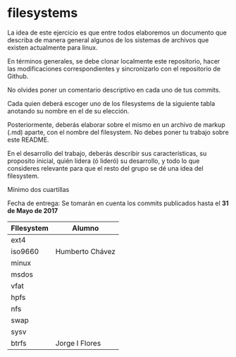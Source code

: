 # filesystems


La idea de este ejercicio es que entre todos elaboremos un documento que describa de manera general algunos de los sistemas de archivos que existen actualmente para linux.

En términos generales, se debe clonar localmente este repositorio, hacer las modificaciones correspondientes y sincronizarlo con el repositorio de Github.

No olvides poner un comentario descriptivo en cada uno de tus commits.

Cada quien deberá escoger uno de los filesystems de la siguiente tabla anotando su nombre en el de su elección.

Posteriormente, deberás elaborar sobre el mismo en un archivo de markup (.md) aparte, con el nombre del filesystem. No debes poner tu trabajo sobre este README.


En el desarrollo del trabajo, deberás describir sus características, su proposito inicial, quién lidera (ó lideró) su desarrollo, y todo lo que consideres relevante para que el resto del grupo se dé una idea del filesystem.

Mínimo dos cuartillas

Fecha de entrega: Se tomarán en cuenta los commits publicados hasta el **31 de Mayo de 2017**


FIlesystem  |  Alumno  
--|--
ext4  |  
iso9660  |  Humberto Chávez
minux  |  
msdos  |  
vfat  |  
hpfs  |  
nfs  |  
swap  |  
sysv  |  
btrfs  |  Jorge I Flores
